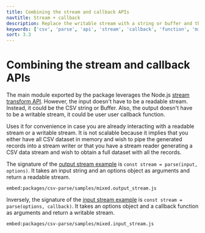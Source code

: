 ```yaml
---
title: Combining the stream and callback APIs
navtitle: Stream + callback
description: Replace the writable stream with a string or buffer and the readable stream with a callback function.
keywords: ['csv', 'parse', 'api', 'stream', 'callback', 'function', 'mixin']
sort: 3.3
---
```


# Combining the stream and callback APIs

The main module exported by the package leverages the Node.js [stream transform API](https://nodejs.org/api/stream.html). However, the input doesn't have to be a readable stream. Instead, it could be the CSV string or Buffer. Also, the output doesn't have to be a writable stream, it could be user user callback function.

Uses it for convenience in case you are already interacting with a readable stream or a writable stream. It is not scalable because it implies that you either have all CSV dataset in memory and wish to pipe the generated records into a stream writer or that you have a stream reader generating a CSV data stream and wish to obtain a full dataset with all the records.

The signature of the [output stream example](https://github.com/adaltas/node-csv/blob/master/packages/csv-parse/samples/mixed.output_stream.js) is `const stream = parse(input, options)`. It takes an input string and an options object as arguments and return a readable stream.

`embed:packages/csv-parse/samples/mixed.output_stream.js`

Inversely, the signature of the [input stream example](https://github.com/adaltas/node-csv/blob/master/packages/csv-parse/samples/mixed.input_stream.js) is `const stream = parse(options, callback)`. It takes an options object and a callback function as arguments and return a writable stream.

`embed:packages/csv-parse/samples/mixed.input_stream.js`

